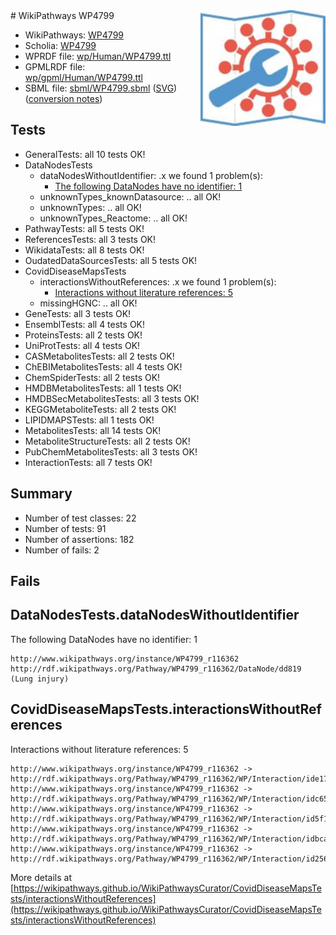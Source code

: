 <img style="float: right; width: 200px" src="../logo.png" />
# WikiPathways WP4799

* WikiPathways: [WP4799](https://identifiers.org/wikipathways:WP4799)
* Scholia: [WP4799](https://scholia.toolforge.org/wikipathways/WP4799)
* WPRDF file: [wp/Human/WP4799.ttl](../wp/Human/WP4799.ttl)
* GPMLRDF file: [wp/gpml/Human/WP4799.ttl](../wp/gpml/Human/WP4799.ttl)
* SBML file: [sbml/WP4799.sbml](../sbml/WP4799.sbml) ([SVG](../sbml/WP4799.svg)) ([conversion notes](../sbml/WP4799.txt))

## Tests
* GeneralTests: all 10 tests OK!
* DataNodesTests
    * dataNodesWithoutIdentifier: .x we found 1 problem(s):
        * [The following DataNodes have no identifier: 1](#d2d32fa0)
    * unknownTypes_knownDatasource: .. all OK!
    * unknownTypes: .. all OK!
    * unknownTypes_Reactome: .. all OK!
* PathwayTests: all 5 tests OK!
* ReferencesTests: all 3 tests OK!
* WikidataTests: all 8 tests OK!
* OudatedDataSourcesTests: all 5 tests OK!
* CovidDiseaseMapsTests
    * interactionsWithoutReferences: .x we found 1 problem(s):
        * [Interactions without literature references: 5](#2e295933)
    * missingHGNC: .. all OK!
* GeneTests: all 3 tests OK!
* EnsemblTests: all 4 tests OK!
* ProteinsTests: all 2 tests OK!
* UniProtTests: all 4 tests OK!
* CASMetabolitesTests: all 2 tests OK!
* ChEBIMetabolitesTests: all 4 tests OK!
* ChemSpiderTests: all 2 tests OK!
* HMDBMetabolitesTests: all 1 tests OK!
* HMDBSecMetabolitesTests: all 3 tests OK!
* KEGGMetaboliteTests: all 2 tests OK!
* LIPIDMAPSTests: all 1 tests OK!
* MetabolitesTests: all 14 tests OK!
* MetaboliteStructureTests: all 2 tests OK!
* PubChemMetabolitesTests: all 3 tests OK!
* InteractionTests: all 7 tests OK!


## Summary

* Number of test classes: 22
* Number of tests: 91
* Number of assertions: 182
* Number of fails: 2

## Fails

<a name="d2d32fa0" />

## DataNodesTests.dataNodesWithoutIdentifier

The following DataNodes have no identifier: 1
```
http://www.wikipathways.org/instance/WP4799_r116362 http://rdf.wikipathways.org/Pathway/WP4799_r116362/DataNode/dd819 (Lung injury)
```

<a name="2e295933" />

## CovidDiseaseMapsTests.interactionsWithoutReferences

Interactions without literature references: 5
```
http://www.wikipathways.org/instance/WP4799_r116362 -> http://rdf.wikipathways.org/Pathway/WP4799_r116362/WP/Interaction/ide171a636
http://www.wikipathways.org/instance/WP4799_r116362 -> http://rdf.wikipathways.org/Pathway/WP4799_r116362/WP/Interaction/idc652beda
http://www.wikipathways.org/instance/WP4799_r116362 -> http://rdf.wikipathways.org/Pathway/WP4799_r116362/WP/Interaction/id5f17221c
http://www.wikipathways.org/instance/WP4799_r116362 -> http://rdf.wikipathways.org/Pathway/WP4799_r116362/WP/Interaction/idbca35504
http://www.wikipathways.org/instance/WP4799_r116362 -> http://rdf.wikipathways.org/Pathway/WP4799_r116362/WP/Interaction/id2567d541
```

More details at [https://wikipathways.github.io/WikiPathwaysCurator/CovidDiseaseMapsTests/interactionsWithoutReferences](https://wikipathways.github.io/WikiPathwaysCurator/CovidDiseaseMapsTests/interactionsWithoutReferences)

